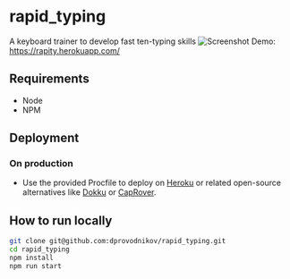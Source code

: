 # rapid_typing
A keyboard trainer to develop fast ten-typing skills
![Screenshot](https://img-fotki.yandex.ru/get/171919/68361812.0/0_161b5e_f96f63c1_orig)
Demo: https://rapity.herokuapp.com/

## Requirements
- Node
- NPM

## Deployment
### On production
- Use the provided Procfile to deploy on [Heroku](https://www.heroku.com/) or related open-source alternatives like [Dokku](https://dokku.com/) or [CapRover](https://caprover.com/).

## How to run locally
```bash
git clone git@github.com:dprovodnikov/rapid_typing.git
cd rapid_typing
npm install
npm run start
```
